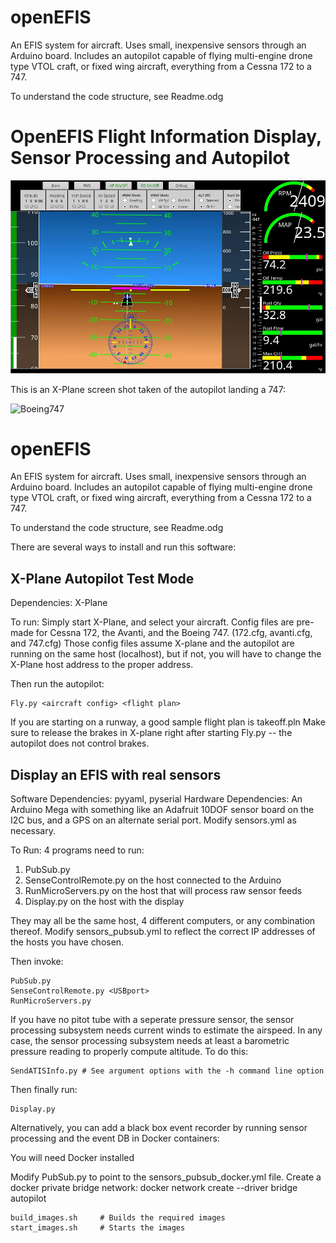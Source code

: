 # openEFIS
An EFIS system for aircraft. Uses small, inexpensive sensors through an Arduino board.
Includes an autopilot capable of flying multi-engine drone type VTOL craft, or fixed wing aircraft,
everything from a Cessna 172 to a 747.

To understand the code structure, see Readme.odg

# OpenEFIS Flight Information Display, Sensor Processing and Autopilot

![Sample](https://raw.githubusercontent.com/Maker42/openEFIS/gh-pages/SampleImage.jpg)

This is an X-Plane screen shot taken of the autopilot landing a 747:

![Boeing747](https://raw.githubusercontent.com/Maker42/openEFIS/master/747Final.JPG)

# openEFIS
An EFIS system for aircraft. Uses small, inexpensive sensors through an Arduino board.
Includes an autopilot capable of flying multi-engine drone type VTOL craft, or fixed wing aircraft,
everything from a Cessna 172 to a 747.

To understand the code structure, see Readme.odg

There are several ways to install and run this software:

X-Plane Autopilot Test Mode
------------------------------------------------------------

Dependencies: X-Plane

To run:
Simply start X-Plane, and select your aircraft. Config files are
pre-made for Cessna 172, the Avanti, and the Boeing 747.
 (172.cfg, avanti.cfg, and 747.cfg)
Those config files assume X-plane and the autopilot are running on
the same host (localhost), but if not, you will have to change the
X-Plane host address to the proper address.

Then run the autopilot:
```
Fly.py <aircraft config> <flight plan>
```

If you are starting on a runway, a good sample flight plan is takeoff.pln
Make sure to release the brakes in X-plane right after starting Fly.py -- the autopilot
does not control brakes.

Display an EFIS with real sensors
---------------------------------------------------------------
Software Dependencies: pyyaml, pyserial
Hardware Dependencies: An Arduino Mega with something like an Adafruit 10DOF
                       sensor board on the I2C bus, and a GPS on an alternate
                       serial port. Modify sensors.yml as necessary.

To Run:
4 programs need to run:
1. PubSub.py
2. SenseControlRemote.py on the host connected to the Arduino
3. RunMicroServers.py on the host that will process raw sensor feeds
4. Display.py on the host with the display

They may all be the same host, 4 different computers, or any combination thereof.
Modify sensors_pubsub.yml to reflect the correct IP addresses of the hosts you have chosen.

Then invoke:
```
PubSub.py
SenseControlRemote.py <USBport>
RunMicroServers.py
```
If you have no pitot tube with a seperate pressure sensor, the sensor processing
subsystem needs current winds to estimate the airspeed.
In any case, the sensor processing subsystem needs at least a barometric pressure
reading to properly compute altitude. To do this:
```
SendATISInfo.py # See argument options with the -h command line option
```

Then finally run:
```
Display.py
```

Alternatively, you can add a black box event recorder by running sensor processing and
the event DB in Docker containers:

You will need Docker installed

Modify PubSub.py to point to the sensors_pubsub_docker.yml file.
Create a docker private bridge network:
docker network create --driver bridge autopilot

```
build_images.sh     # Builds the required images
start_images.sh     # Starts the images
```
